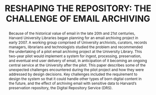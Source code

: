 ---
abstract: 'Because of the historical value of email in the late 20th

  and 21st centuries, Harvard University Libraries began

  planning for an email archiving project in early 2007. A

  working group comprised of University archivists,

  curators, records managers, librarians and technologists

  studied the problem and recommended the undertaking

  of a pilot email archiving project at the University

  Library. This two-year pilot would implement a system

  for ingest, processing, preservation, and eventual end

  user delivery of email, in anticipation of it becoming an

  ongoing central service at the University after the pilot.

  This paper describes some of the unexpected challenges

  encountered during the pilot project and how they were

  addressed by design decisions. Key challenges included

  the requirement to design the system so that it could

  handle other types of born digital content in the future,

  and the effect of archiving email with sensitive data to

  Harvard’s preservation repository, the Digital

  Repository Service (DRS).'
creators:
- Goethals, Andrea
- Gogel, Wendy
date: null
document_url: https://services.phaidra.univie.ac.at/api/object/o:185428/download
grand_parent: iPRES
institutions: []
keywords: []
landing_page_url: https://phaidra.univie.ac.at/o:185428
language: eng
layout: publication
license: GPLv3
notes_url: null
parent: iPRES 2010
presentation_url: null
publication_type: paper
size: 168685
source_name: iPRES
title: 'RESHAPING THE REPOSITORY: THE CHALLENGE OF  EMAIL ARCHIVING'
year: 2010
---